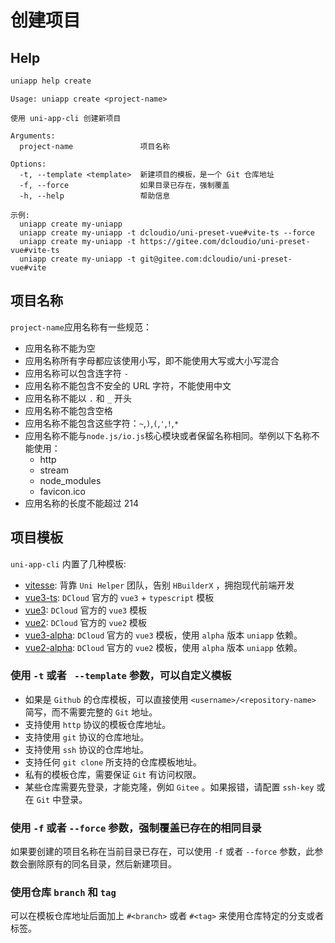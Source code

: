 # 创建项目

## Help

```bash
uniapp help create
```

```
Usage: uniapp create <project-name>

使用 uni-app-cli 创建新项目

Arguments:
  project-name               项目名称

Options:
  -t, --template <template>  新建项目的模板，是一个 Git 仓库地址
  -f, --force                如果目录已存在，强制覆盖
  -h, --help                 帮助信息

示例:
  uniapp create my-uniapp
  uniapp create my-uniapp -t dcloudio/uni-preset-vue#vite-ts --force
  uniapp create my-uniapp -t https://gitee.com/dcloudio/uni-preset-vue#vite-ts
  uniapp create my-uniapp -t git@gitee.com:dcloudio/uni-preset-vue#vite
```

## 项目名称

`project-name`应用名称有一些规范：

- 应用名称不能为空
- 应用名称所有字母都应该使用小写，即不能使用大写或大小写混合
- 应用名称可以包含连字符 `-`
- 应用名称不能包含不安全的 URL 字符，不能使用中文
- 应用名称不能以 `.` 和 `_` 开头
- 应用名称不能包含空格
- 应用名称不能包含这些字符：`~`,`)`,`(`,`'`,`!`,`*`
- 应用名称不能与`node.js/io.js`核心模块或者保留名称相同。举例以下名称不能使用：
  - http
  - stream
  - node_modules
  - favicon.ico
- 应用名称的长度不能超过 214

## 项目模板

`uni-app-cli` 内置了几种模板:

- [vitesse](https://github.com/uni-helper/vitesse-uni-app): 背靠 `Uni Helper` 团队，告别 `HBuilderX` ，拥抱现代前端开发
- [vue3-ts](https://github.com/dcloudio/uni-preset-vue/tree/vite-ts): `DCloud` 官方的 `vue3` + `typescript` 模板
- [vue3](https://github.com/dcloudio/uni-preset-vue/tree/vite): `DCloud` 官方的 `vue3` 模板
- [vue2](https://github.com/dcloudio/uni-preset-vue/tree/master): `DCloud` 官方的 `vue2` 模板
- [vue3-alpha](https://github.com/dcloudio/uni-preset-vue/tree/vite-alpha): `DCloud` 官方的 `vue3` 模板，使用 `alpha` 版本 `uniapp` 依赖。
- [vue2-alpha](https://github.com/dcloudio/uni-preset-vue/tree/alpha): `DCloud` 官方的 `vue2` 模板，使用 `alpha` 版本 `uniapp` 依赖。

### 使用 `-t` 或者 ` --template` 参数，可以自定义模板

- 如果是 `Github` 的仓库模板，可以直接使用 `<username>/<repository-name>` 简写，而不需要完整的 `Git` 地址。
- 支持使用 `http` 协议的模板仓库地址。
- 支持使用 `git` 协议的仓库地址。
- 支持使用 `ssh` 协议的仓库地址。
- 支持任何 `git clone` 所支持的仓库模板地址。
- 私有的模板仓库，需要保证 `Git` 有访问权限。
- 某些仓库需要先登录，才能克隆，例如 `Gitee` 。如果报错，请配置 `ssh-key` 或在 `Git` 中登录。

### 使用 `-f` 或者 `--force` 参数，强制覆盖已存在的相同目录

如果要创建的项目名称在当前目录已存在，可以使用 `-f` 或者 `--force` 参数，此参数会删除原有的同名目录，然后新建项目。

### 使用仓库 `branch` 和 `tag`

可以在模板仓库地址后面加上 `#<branch>` 或者 `#<tag>` 来使用仓库特定的分支或者标签。
